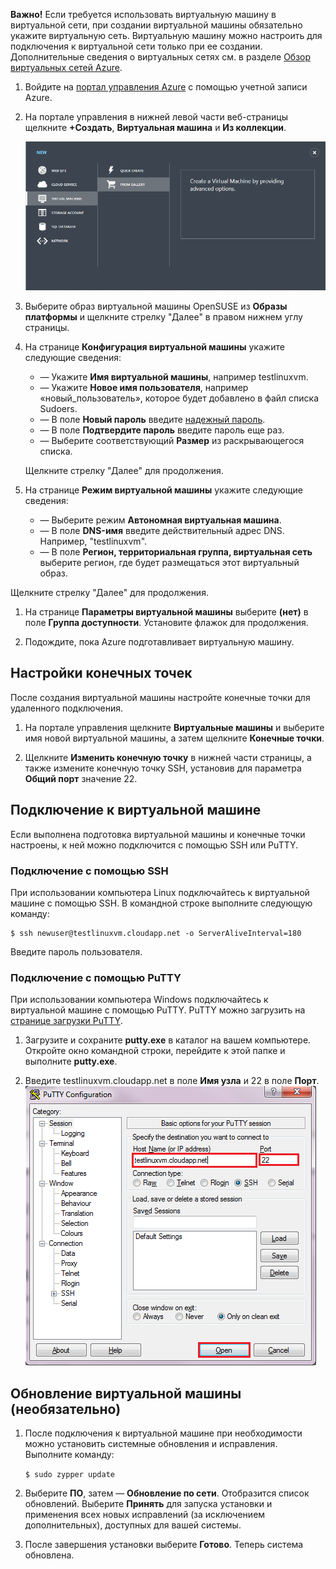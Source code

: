 <properties writer="kathydav" editor="tysonn" manager="jeffreyg" />

**Важно!** Если требуется использовать виртуальную машину в виртуальной сети, при создании виртуальной машины обязательно укажите виртуальную сеть. Виртуальную машину можно настроить для подключения к виртуальной сети только при ее создании. Дополнительные сведения о виртуальных сетях см. в разделе [Обзор виртуальных сетей Azure][].

1.  Войдите на [портал управления Azure][] с помощью учетной записи Azure.

2.  На портале управления в нижней левой части веб-страницы щелкните **+Создать**, **Виртуальная машина** и **Из коллекции**.

    ![Создание новой виртуальной машины][]

3.  Выберите образ виртуальной машины OpenSUSE из **Образы платформы** и щелкните стрелку "Далее" в правом нижнем углу страницы.

4.  На странице **Конфигурация виртуальной машины** укажите следующие сведения:

    -   — Укажите **Имя виртуальной машины**, например testlinuxvm.
    -   — Укажите **Новое имя пользователя**, например «новый\_пользователь», которое будет добавлено в файл списка Sudoers.
    -   — В поле **Новый пароль** введите [надежный пароль][].
    -   — В поле **Подтвердите пароль** введите пароль еще раз.
    -   — Выберите соответствующий **Размер** из раскрывающегося списка.

    Щелкните стрелку "Далее" для продолжения.

5.  На странице **Режим виртуальной машины** укажите следующие сведения:

    -   — Выберите режим **Автономная виртуальная машина**.
    -   — В поле **DNS-имя** введите действительный адрес DNS. Например, "testlinuxvm".
    -   — В поле **Регион, территориальная группа, виртуальная сеть** выберите регион, где будет размещаться этот виртуальный образ.

Щелкните стрелку "Далее" для продолжения.

1.  На странице **Параметры виртуальной машины** выберите **(нет)** в поле **Группа доступности**. Установите флажок для продолжения.

2.  Подождите, пока Azure подготавливает виртуальную машину.

## Настройки конечных точек

После создания виртуальной машины настройте конечные точки для удаленного подключения.

1.  На портале управления щелкните **Виртуальные машины** и выберите имя новой виртуальной машины, а затем щелкните **Конечные точки**.

2.  Щелкните **Изменить конечную точку** в нижней части страницы, а также измените конечную точку SSH, установив для параметра **Общий порт** значение 22.

## Подключение к виртуальной машине

Если выполнена подготовка виртуальной машины и конечные точки настроены, к ней можно подключится с помощью SSH или PuTTY.

### Подключение с помощью SSH

При использовании компьютера Linux подключайтесь к виртуальной машине с помощью SSH. В командной строке выполните следующую команду:

    $ ssh newuser@testlinuxvm.cloudapp.net -o ServerAliveInterval=180

Введите пароль пользователя.

### Подключение с помощью PuTTY

При использовании компьютера Windows подключайтесь к виртуальной машине с помощью PuTTY. PuTTY можно загрузить на [странице загрузки PuTTY][].

1.  Загрузите и сохраните **putty.exe** в каталог на вашем компьютере. Откройте окно командной строки, перейдите к этой папке и выполните **putty.exe**.

2.  Введите testlinuxvm.cloudapp.net в поле **Имя узла** и 22 в поле **Порт**.
    ![PuTTY Screen][]

## Обновление виртуальной машины (необязательно)

1.  После подключения к виртуальной машине при необходимости можно установить системные обновления и исправления. Выполните команду:

    `$ sudo zypper update`

2.  Выберите **ПО**, затем — **Обновление по сети**. Отобразится список обновлений. Выберите **Принять** для запуска установки и применения всех новых исправлений (за исключением дополнительных), доступных для вашей системы.

3.  После завершения установки выберите **Готово**. Теперь система обновлена.

  [Обзор виртуальных сетей Azure]: http://go.microsoft.com/fwlink/p/?LinkID=294063
  [портал управления Azure]: http://manage.windowsazure.com
  [Создание новой виртуальной машины]: ./media/create-and-configure-opensuse-vm-in-portal/CreateVM.png
  [надежный пароль]: http://msdn.microsoft.com/en-us/library/ms161962.aspx
  [странице загрузки PuTTY]: http://www.puttyssh.org/download.html
  [PuTTY Screen]: ./media/create-and-configure-opensuse-vm-in-portal/putty.png
